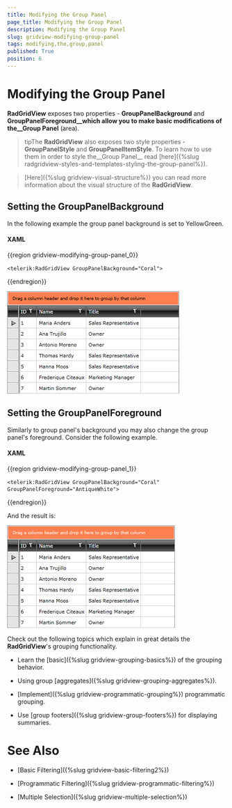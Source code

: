 ```yaml
---
title: Modifying the Group Panel
page_title: Modifying the Group Panel
description: Modifying the Group Panel
slug: gridview-modifying-group-panel
tags: modifying,the,group,panel
published: True
position: 6
---
```


# Modifying the Group Panel

__RadGridView__ exposes two properties - __GroupPanelBackground__ and __GroupPanelForeground__which allow you to make basic modifications of the__Group Panel__ (area).

>tipThe __RadGridView__ also exposes two style properties - __GroupPanelStyle__ and __GroupPanelItemStyle__. To learn how to use them in order to style the__Group Panel__ read [here]({%slug radgridview-styles-and-templates-styling-the-group-panel%}).

>[Here]({%slug gridview-visual-structure%}) you can read more information about the visual structure of the __RadGridView__.

## Setting the GroupPanelBackground

In the following example the group panel background is set to YellowGreen.

#### __XAML__

{{region gridview-modifying-group-panel_0}}

	<telerik:RadGridView GroupPanelBackground="Coral">
{{endregion}}

![](images/RadGridView_Grouping_ModifyingGroupPanel_010.png)

## Setting the GroupPanelForeground

Similarly to group panel's background you may also change the group panel's foreground. Consider the following example.

#### __XAML__

{{region gridview-modifying-group-panel_1}}

	<telerik:RadGridView GroupPanelBackground="Coral" GroupPanelForeground="AntiqueWhite">
{{endregion}}

And the result is:

![](images/RadGridView_Grouping_ModifyingGroupPanel_020.png)

Check out the following topics which explain in great details the __RadGridView__'s grouping functionality.

* Learn the [basic]({%slug gridview-grouping-basics%}) of the grouping behavior.

* Using group [aggregates]({%slug gridview-grouping-aggregates%}).

* [Implement]({%slug gridview-programmatic-grouping%}) programmatic grouping.

* Use [group footers]({%slug gridview-group-footers%}) for displaying summaries.

# See Also

 * [Basic Filtering]({%slug gridview-basic-filtering2%})

 * [Programmatic Filtering]({%slug gridview-programmatic-filtering%})

 * [Multiple Selection]({%slug gridview-multiple-selection%})
